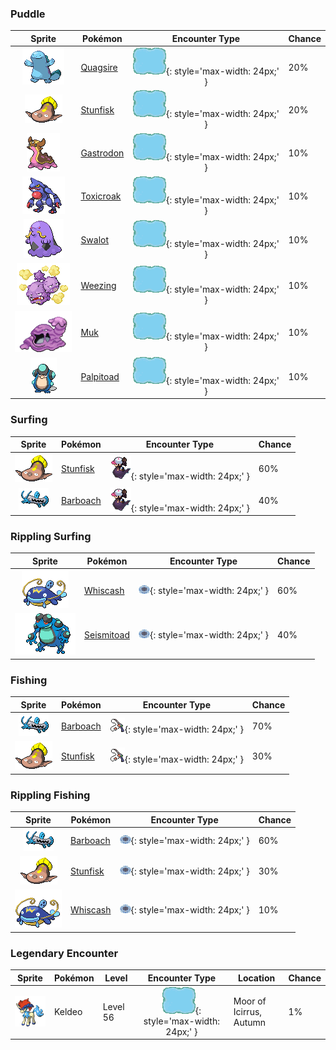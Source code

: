 

### Puddle

| Sprite | Pokémon | Encounter Type | Chance |
| :---: | --- | :---: | --- |
| ![quagsire](../../assets/sprites/quagsire/front.gif) | [Quagsire](../../pokemon/quagsire.md/) | ![Puddle](../../assets/encounter_types/puddle.png){: style='max-width: 24px;' } | 20% |
| ![stunfisk](../../assets/sprites/stunfisk/front.gif) | [Stunfisk](../../pokemon/stunfisk.md/) | ![Puddle](../../assets/encounter_types/puddle.png){: style='max-width: 24px;' } | 20% |
| ![gastrodon](../../assets/sprites/gastrodon/front.gif) | [Gastrodon](../../pokemon/gastrodon.md/) | ![Puddle](../../assets/encounter_types/puddle.png){: style='max-width: 24px;' } | 10% |
| ![toxicroak](../../assets/sprites/toxicroak/front.gif) | [Toxicroak](../../pokemon/toxicroak.md/) | ![Puddle](../../assets/encounter_types/puddle.png){: style='max-width: 24px;' } | 10% |
| ![swalot](../../assets/sprites/swalot/front.gif) | [Swalot](../../pokemon/swalot.md/) | ![Puddle](../../assets/encounter_types/puddle.png){: style='max-width: 24px;' } | 10% |
| ![weezing](../../assets/sprites/weezing/front.gif) | [Weezing](../../pokemon/weezing.md/) | ![Puddle](../../assets/encounter_types/puddle.png){: style='max-width: 24px;' } | 10% |
| ![muk](../../assets/sprites/muk/front.gif) | [Muk](../../pokemon/muk.md/) | ![Puddle](../../assets/encounter_types/puddle.png){: style='max-width: 24px;' } | 10% |
| ![palpitoad](../../assets/sprites/palpitoad/front.gif) | [Palpitoad](../../pokemon/palpitoad.md/) | ![Puddle](../../assets/encounter_types/puddle.png){: style='max-width: 24px;' } | 10%

### Surfing

| Sprite | Pokémon | Encounter Type | Chance |
| :---: | --- | :---: | --- |
| ![stunfisk](../../assets/sprites/stunfisk/front.gif) | [Stunfisk](../../pokemon/stunfisk.md/) | ![Surfing](../../assets/encounter_types/surfing.png){: style='max-width: 24px;' } | 60% |
| ![barboach](../../assets/sprites/barboach/front.gif) | [Barboach](../../pokemon/barboach.md/) | ![Surfing](../../assets/encounter_types/surfing.png){: style='max-width: 24px;' } | 40%

### Rippling Surfing

| Sprite | Pokémon | Encounter Type | Chance |
| :---: | --- | :---: | --- |
| ![whiscash](../../assets/sprites/whiscash/front.gif) | [Whiscash](../../pokemon/whiscash.md/) | ![Rippling Surfing](../../assets/encounter_types/rippling_surfing.png){: style='max-width: 24px;' } | 60% |
| ![seismitoad](../../assets/sprites/seismitoad/front.gif) | [Seismitoad](../../pokemon/seismitoad.md/) | ![Rippling Surfing](../../assets/encounter_types/rippling_surfing.png){: style='max-width: 24px;' } | 40%

### Fishing

| Sprite | Pokémon | Encounter Type | Chance |
| :---: | --- | :---: | --- |
| ![barboach](../../assets/sprites/barboach/front.gif) | [Barboach](../../pokemon/barboach.md/) | ![Fishing](../../assets/encounter_types/fishing.png){: style='max-width: 24px;' } | 70% |
| ![stunfisk](../../assets/sprites/stunfisk/front.gif) | [Stunfisk](../../pokemon/stunfisk.md/) | ![Fishing](../../assets/encounter_types/fishing.png){: style='max-width: 24px;' } | 30%

### Rippling Fishing

| Sprite | Pokémon | Encounter Type | Chance |
| :---: | --- | :---: | --- |
| ![barboach](../../assets/sprites/barboach/front.gif) | [Barboach](../../pokemon/barboach.md/) | ![Rippling Fishing](../../assets/encounter_types/rippling_fishing.png){: style='max-width: 24px;' } | 60% |
| ![stunfisk](../../assets/sprites/stunfisk/front.gif) | [Stunfisk](../../pokemon/stunfisk.md/) | ![Rippling Fishing](../../assets/encounter_types/rippling_fishing.png){: style='max-width: 24px;' } | 30% |
| ![whiscash](../../assets/sprites/whiscash/front.gif) | [Whiscash](../../pokemon/whiscash.md/) | ![Rippling Fishing](../../assets/encounter_types/rippling_fishing.png){: style='max-width: 24px;' } | 10% |

### Legendary Encounter

| Sprite | Pokémon | Level | Encounter Type | Location | Chance |
| :---: | --- | --- | :---: | --- | --- |
| ![keldeo-ordinary](../../assets/sprites/keldeo-ordinary/front.gif) | Keldeo | Level 56 | ![puddle](../../assets/encounter_types/puddle.png){: style='max-width: 24px;' } | Moor of Icirrus,<br>Autumn | 1% |
